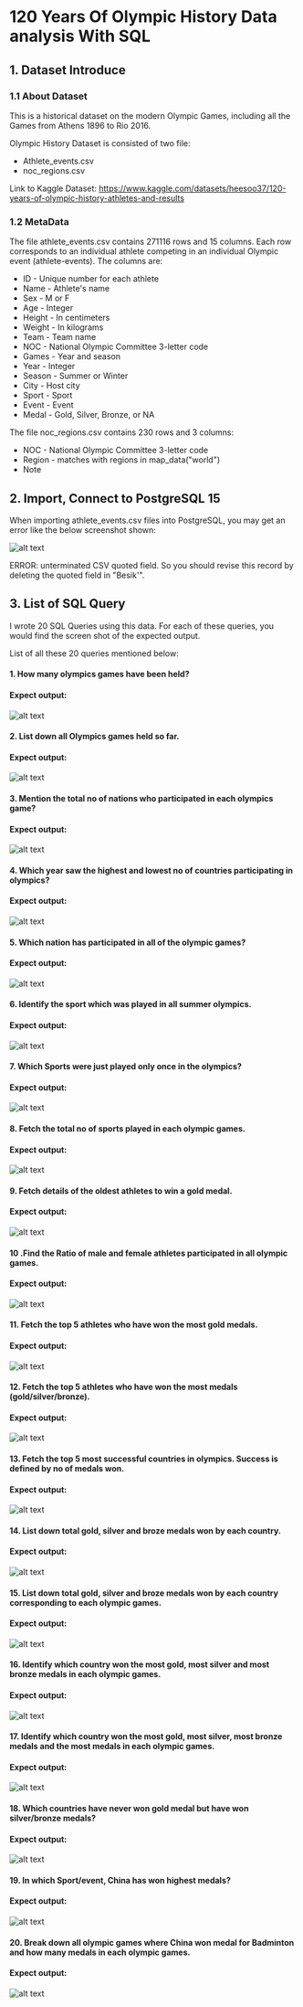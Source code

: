 
# 120 Years Of Olympic History Data analysis With SQL 





## 1. Dataset Introduce

### 1.1 About Dataset
This is a historical dataset on the modern Olympic Games, including all the Games from Athens 1896 to Rio 2016.

Olympic History Dataset is consisted of two file:

- Athlete_events.csv
- noc_regions.csv  

Link to Kaggle Dataset: https://www.kaggle.com/datasets/heesoo37/120-years-of-olympic-history-athletes-and-results
### 1.2 MetaData
The file athlete_events.csv contains 271116 rows and 15 columns. Each row corresponds to an individual athlete competing in an individual Olympic event (athlete-events). The columns are:
- ID - Unique number for each athlete
- Name - Athlete's name
- Sex - M or F
- Age - Integer
- Height - In centimeters
- Weight - In kilograms
- Team - Team name
- NOC - National Olympic Committee 3-letter code
- Games - Year and season
- Year - Integer
- Season - Summer or Winter
- City - Host city
- Sport - Sport
- Event - Event
- Medal - Gold, Silver, Bronze, or NA

The file noc_regions.csv contains 230 rows and 3 columns:
- NOC - National Olympic Committee 3-letter code
- Region - matches with regions in map_data("world")
- Note

## 2. Import, Connect to PostgreSQL 15
When importing athlete_events.csv files into PostgreSQL, you may get an error like the below screenshot shown:

![alt text](https://github.com/dinhminhhuy/120_Years_Of_Olympic_History/blob/main/Importing_Error.png?raw=true)

ERROR: unterminated CSV quoted field. So you should revise this record by deleting the quoted field in "Besik'".


## 3. List of SQL Query

I wrote 20 SQL Queries using this data. For each of these queries, you would find the screen shot of the expected output. 

List of all these 20 queries mentioned below:
#### 1. How many olympics games have been held?
#### Expect output: 
![alt text](https://github.com/dinhminhhuy/120_Years_Of_Olympic_History/blob/main/Question_1.png)
#### 2. List down all Olympics games held so far.
#### Expect output: 
![alt text](https://github.com/dinhminhhuy/120_Years_Of_Olympic_History/blob/main/Question_2.png)
#### 3. Mention the total no of nations who participated in each olympics game?
#### Expect output: 
![alt text](https://github.com/dinhminhhuy/120_Years_Of_Olympic_History/blob/main/Question_3.png)
#### 4. Which year saw the highest and lowest no of countries participating in olympics?
#### Expect output: 
![alt text](https://github.com/dinhminhhuy/120_Years_Of_Olympic_History/blob/main/Question_4.png)
#### 5. Which nation has participated in all of the olympic games?
#### Expect output: 
![alt text](https://github.com/dinhminhhuy/120_Years_Of_Olympic_History/blob/main/Question_5.png)
#### 6. Identify the sport which was played in all summer olympics.
#### Expect output: 
![alt text](https://github.com/dinhminhhuy/120_Years_Of_Olympic_History/blob/main/Question_6.png)
#### 7. Which Sports were just played only once in the olympics?
#### Expect output: 
![alt text](https://github.com/dinhminhhuy/120_Years_Of_Olympic_History/blob/main/Question_7.png)
#### 8. Fetch the total no of sports played in each olympic games.
#### Expect output: 
![alt text](https://github.com/dinhminhhuy/120_Years_Of_Olympic_History/blob/main/Question_8.png)
#### 9. Fetch details of the oldest athletes to win a gold medal.
#### Expect output: 
![alt text](https://github.com/dinhminhhuy/120_Years_Of_Olympic_History/blob/main/Question_9.png)
#### 10 .Find the Ratio of male and female athletes participated in all olympic games.
#### Expect output: 
![alt text](https://github.com/dinhminhhuy/120_Years_Of_Olympic_History/blob/main/Question_10.png)
#### 11. Fetch the top 5 athletes who have won the most gold medals.
#### Expect output: 
![alt text](https://github.com/dinhminhhuy/120_Years_Of_Olympic_History/blob/main/Question_11.png)
#### 12. Fetch the top 5 athletes who have won the most medals (gold/silver/bronze).
#### Expect output: 
![alt text](https://github.com/dinhminhhuy/120_Years_Of_Olympic_History/blob/main/Question_12.png)
#### 13. Fetch the top 5 most successful countries in olympics. Success is defined by no of medals won.
#### Expect output: 
![alt text](https://github.com/dinhminhhuy/120_Years_Of_Olympic_History/blob/main/Question_13.png)
#### 14. List down total gold, silver and broze medals won by each country.
#### Expect output: 
![alt text](https://github.com/dinhminhhuy/120_Years_Of_Olympic_History/blob/main/Question_14.png)
#### 15. List down total gold, silver and broze medals won by each country corresponding to each olympic games.
#### Expect output: 
![alt text](https://github.com/dinhminhhuy/120_Years_Of_Olympic_History/blob/main/Question_15.png)
#### 16. Identify which country won the most gold, most silver and most bronze medals in each olympic games.
#### Expect output: 
![alt text](https://github.com/dinhminhhuy/120_Years_Of_Olympic_History/blob/main/Question_16.png)
#### 17. Identify which country won the most gold, most silver, most bronze medals and the most medals in each olympic games.
#### Expect output: 
![alt text](https://github.com/dinhminhhuy/120_Years_Of_Olympic_History/blob/main/Question_17.png)
#### 18. Which countries have never won gold medal but have won silver/bronze medals?
#### Expect output: 
![alt text](https://github.com/dinhminhhuy/120_Years_Of_Olympic_History/blob/main/Question_18.png)
#### 19. In which Sport/event, China has won highest medals?
#### Expect output: 
![alt text](https://github.com/dinhminhhuy/120_Years_Of_Olympic_History/blob/main/Question_19.png)
#### 20. Break down all olympic games where China won medal for Badminton and how many medals in each olympic games.
#### Expect output: 
![alt text](https://github.com/dinhminhhuy/120_Years_Of_Olympic_History/blob/main/Question_20.png)
